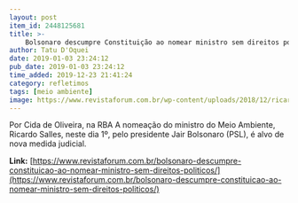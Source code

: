 ```yaml
---
layout: post
item_id: 2448125681
title: >-
    Bolsonaro descumpre Constituição ao nomear ministro sem direitos políticos
author: Tatu D'Oquei
date: 2019-01-03 23:24:12
pub_date: 2019-01-03 23:24:12
time_added: 2019-12-23 21:41:24
category: refletimos
tags: [meio ambiente]
image: https://www.revistaforum.com.br/wp-content/uploads/2018/12/ricardo-sales.jpg
---
```


Por Cida de Oliveira, na RBA A nomeação do ministro do Meio Ambiente, Ricardo Salles, neste dia 1º, pelo presidente Jair Bolsonaro (PSL), é alvo de nova medida judicial.

**Link:** [https://www.revistaforum.com.br/bolsonaro-descumpre-constituicao-ao-nomear-ministro-sem-direitos-politicos/](https://www.revistaforum.com.br/bolsonaro-descumpre-constituicao-ao-nomear-ministro-sem-direitos-politicos/)

